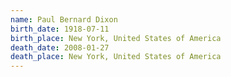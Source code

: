 ```yaml
---
name: Paul Bernard Dixon
birth_date: 1918-07-11
birth_place: New York, United States of America
death_date: 2008-01-27
death_place: New York, United States of America
---
```

